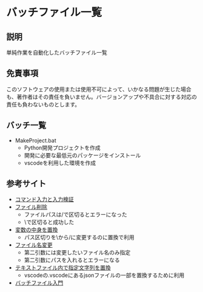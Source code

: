 # バッチファイル一覧

## 説明
単純作業を自動化したバッチファイル一覧

## 免責事項

このソフトウェアの使用または使用不可によって、いかなる問題が生じた場合も、著作者はその責任を負いません。バージョンアップや不具合に対する対応の責任も負わないものとします。

## バッチ一覧
- MakeProject.bat
    - Python開発プロジェクトを作成
    - 開発に必要な最低元のパッケージをインストール
    - vscodeを利用した環境を作成

## 参考サイト
- [コマンド入力と入力検証](https://web-creators-hub.com/windows/bat-set-s/)
- [ファイル削除](https://ribbit.konomi.app/cmd/commands/del/)
    - ファイルパスは/で区切るとエラーになった
    - \で区切ると成功した
- [変数の中身を置換](https://qiita.com/miriwo/items/8bff151f82839e8c45a4)
    - パス区切りを\から/に変更するのに置換で利用
- [ファイル名変更](https://www.javadrive.jp/command/file/index3.html)
    - 第二引数には変更したいファイル名のみ指定
    - 第二引数にパスを入れるとエラーになる
- [テキストファイル内で指定文字列を置換](https://qiita.com/yacchi1123/items/97e75c6784b5b507f701)
    - vscodeの.vscodeにあるjsonファイルの一部を置換するために利用
- [バッチファイル入門](https://www.tohoho-web.com/ex/bat.html#set)